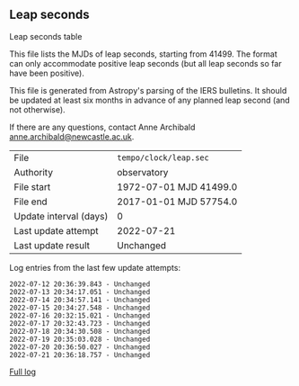 
## Leap seconds

Leap seconds table

This file lists the MJDs of leap seconds, starting from 41499.
The format can only accommodate positive leap seconds (but all
leap seconds so far have been positive).

This file is generated from Astropy's parsing of the IERS
bulletins. It should be updated at least six months in advance
of any planned leap second (and not otherwise).

If there are any questions, contact Anne Archibald
<anne.archibald@newcastle.ac.uk>.

|     |     |
|:--- |:--- |
| File | `tempo/clock/leap.sec` |
| Authority | observatory |
| File start | 1972-07-01 MJD 41499.0 |
| File end | 2017-01-01 MJD 57754.0 |
| Update interval (days) | 0 |
| Last update attempt | 2022-07-21 |
| Last update result | Unchanged |

Log entries from the last few update attempts:
```
2022-07-12 20:36:39.843 - Unchanged
2022-07-13 20:34:17.051 - Unchanged
2022-07-14 20:34:57.141 - Unchanged
2022-07-15 20:34:27.548 - Unchanged
2022-07-16 20:32:15.021 - Unchanged
2022-07-17 20:32:43.723 - Unchanged
2022-07-18 20:34:30.508 - Unchanged
2022-07-19 20:35:03.028 - Unchanged
2022-07-20 20:36:50.027 - Unchanged
2022-07-21 20:36:18.757 - Unchanged
```
[Full log](https://raw.githubusercontent.com/ipta/pulsar-clock-corrections/main/log/tempo/clock/leap.sec.log)
